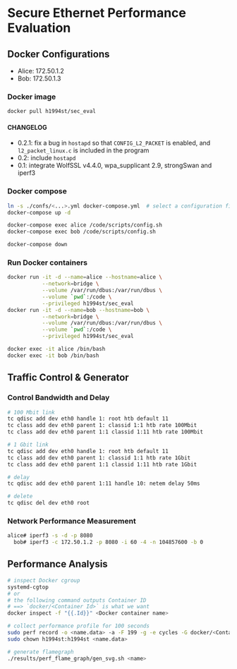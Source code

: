 # Secure Ethernet Performance Evaluation

## Docker Configurations

- Alice: 172.50.1.2
- Bob: 172.50.1.3

### Docker image

```bash
docker pull h1994st/sec_eval
```

#### CHANGELOG

- 0.2.1: fix a bug in `hostapd` so that `CONFIG_L2_PACKET` is enabled, and `l2_packet_linux.c` is included in the program
- 0.2: include `hostapd`
- 0.1: integrate WolfSSL v4.4.0, wpa_supplicant 2.9, strongSwan and iperf3

### Docker compose

```bash
ln -s ./confs/<...>.yml docker-compose.yml  # select a configuration file
docker-compose up -d

docker-compose exec alice /code/scripts/config.sh
docker-compose exec bob /code/scripts/config.sh

docker-compose down
```

### Run Docker containers

```bash
docker run -it -d --name=alice --hostname=alice \
           --network=bridge \
           --volume /var/run/dbus:/var/run/dbus \
           --volume `pwd`:/code \
           --privileged h1994st/sec_eval
docker run -it -d --name=bob --hostname=bob \
           --network=bridge \
           --volume /var/run/dbus:/var/run/dbus \
           --volume `pwd`:/code \
           --privileged h1994st/sec_eval

docker exec -it alice /bin/bash
docker exec -it bob /bin/bash
```

## Traffic Control & Generator

### Control Bandwidth and Delay

```bash
# 100 Mbit link
tc qdisc add dev eth0 handle 1: root htb default 11
tc class add dev eth0 parent 1: classid 1:1 htb rate 100Mbit
tc class add dev eth0 parent 1:1 classid 1:11 htb rate 100Mbit

# 1 Gbit link
tc qdisc add dev eth0 handle 1: root htb default 11
tc class add dev eth0 parent 1: classid 1:1 htb rate 1Gbit
tc class add dev eth0 parent 1:1 classid 1:11 htb rate 1Gbit

# delay
tc qdisc add dev eth0 parent 1:11 handle 10: netem delay 50ms

# delete
tc qdisc del dev eth0 root
```

### Network Performance Measurement

```bash
alice# iperf3 -s -d -p 8080
  bob# iperf3 -c 172.50.1.2 -p 8080 -i 60 -4 -n 104857600 -b 0
```

## Performance Analysis

```bash
# inspect Docker cgroup
systemd-cgtop
# or
# the following command outputs Container ID
# ==> `docker/<Container Id>` is what we want
docker inspect -f "{{.Id}}" <Docker container name>

# collect performance profile for 100 seconds
sudo perf record -o <name.data> -a -F 199 -g -e cycles -G docker/<Container Id> -- sleep 100
sudo chown h1994st:h1994st <name.data>

# generate flamegraph
./results/perf_flame_graph/gen_svg.sh <name>
```
